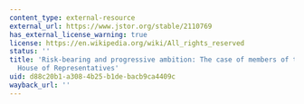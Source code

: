 ```yaml
---
content_type: external-resource
external_url: https://www.jstor.org/stable/2110769
has_external_license_warning: true
license: https://en.wikipedia.org/wiki/All_rights_reserved
status: ''
title: 'Risk-bearing and progressive ambition: The case of members of the United States
  House of Representatives'
uid: d88c20b1-a308-4b25-b1de-bacb9ca4409c
wayback_url: ''
---
```

